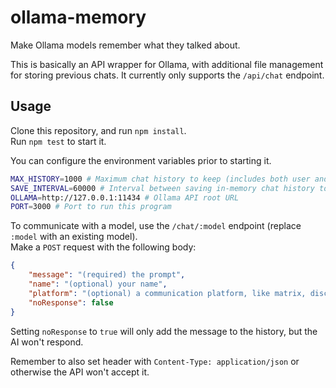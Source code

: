 # ollama-memory
Make Ollama models remember what they talked about.

This is basically an API wrapper for Ollama, with additional file management for storing previous chats. It currently only supports the `/api/chat` endpoint.

## Usage
Clone this repository, and run `npm install`.  
Run `npm test` to start it.

You can configure the environment variables prior to starting it.
```bash
MAX_HISTORY=1000 # Maximum chat history to keep (includes both user and assistant)
SAVE_INTERVAL=60000 # Interval between saving in-memory chat history to files
OLLAMA=http://127.0.0.1:11434 # Ollama API root URL
PORT=3000 # Port to run this program
```

To communicate with a model, use the `/chat/:model` endpoint (replace `:model` with an existing model).  
Make a `POST` request with the following body:
```json
{
	"message": "(required) the prompt",
	"name": "(optional) your name",
	"platform": "(optional) a communication platform, like matrix, discord, twitch",
	"noResponse": false
}
```
Setting `noResponse` to `true` will only add the message to the history, but the AI won't respond.

Remember to also set header with `Content-Type: application/json` or otherwise the API won't accept it.